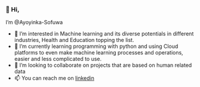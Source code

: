  ### 👋 Hi, 
 
 I’m @Ayoyinka-Sofuwa

- 👀 I’m interested in Machine learning and its diverse potentials in different industries, Health and Education topping the list.
- 🌱 I’m currently learning programming with python and using Cloud platforms to even make machine learning processes and operations, easier and less complicated to use.
- 💞️ I’m looking to collaborate on projects that are based on human related data
- 📫 You can reach me on [linkedin](https://linkedin.com/in/ayoyinkasofuwa)
<!---
Ayoyinka-Sofuwa/Ayoyinka-Sofuwa is a ✨ special ✨ repository because its `README.md` (this file) appears on your GitHub profile.
You can click the Preview link to take a look at your changes.
--->
